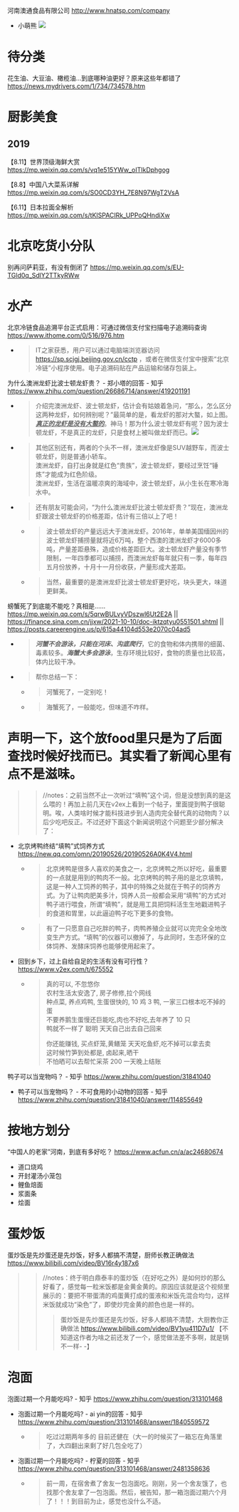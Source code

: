 
河南澳通食品有限公司 http://www.hnatsp.com/company
- 小萌熊 ![](http://www.hnatsp.com/product/8_43)

# 待分类

花生油、大豆油、橄榄油…到底哪种油更好？原来这些年都错了 https://news.mydrivers.com/1/734/734578.htm

# 厨影美食

## 2019

【8.11】世界顶级海鲜大赏 https://mp.weixin.qq.com/s/vq1e515YWw_oITIkDphgog 

【8.8】中国八大菜系详解 https://mp.weixin.qq.com/s/SO0CD3YH_7E8N97WgT2VsA

【6.11】日本拉面全解析 https://mp.weixin.qq.com/s/tKISPACIRk_UPPoQHndiXw

# 北京吃货小分队

别再问萨莉亚，有没有倒闭了 https://mp.weixin.qq.com/s/EU-TGld0q_SdlY2TTkyRWw

# 水产

北京冷链食品追溯平台正式启用：可通过微信支付宝扫描电子追溯码查询 https://www.ithome.com/0/516/976.htm
- > IT之家获悉，用户可以通过电脑端浏览器访问 https://sp.scjgj.beijing.gov.cn/cctp ，或者在微信支付宝中搜索“北京冷链”小程序使用。电子追溯码贴在产品运输和储存包装上。

为什么澳洲龙虾比波士顿龙虾贵？ - 郑小塔的回答 - 知乎 https://www.zhihu.com/question/26686714/answer/419201191
- > 介绍完澳洲龙虾、波士顿龙虾，估计会有姑娘着急问，“那么，怎么区分这两种龙虾，如何辨别呢？”最简单的是，看龙虾的那对大螯，如上图。***<ins>真正的龙虾是没有大螯的</ins>***。神马！那为什么波士顿龙虾有呢？因为波士顿龙虾，不是真正的龙虾，只是食材上被叫做龙虾而已。![](https://pic1.zhimg.com/80/v2-e2fa44bfe7cfe841e94d7264bb34ec5e_1440w.webp)
- > 其他区别还有，两者的个头不一样，澳洲龙虾像是SUV越野车，而波士顿龙虾，则是普通小轿车。 <br> 澳洲龙虾，自打出身就是红色“贵族”，波士顿龙虾，要经过烹饪“锤炼”才能成为红色阶级。 <br> 澳洲龙虾，生活在温暖凉爽的海域中，波士顿龙虾，从小生长在寒冷海水中。
- > 还有朋友可能会问，“为什么澳洲龙虾比波士顿龙虾贵？”现在，澳洲龙虾跟波士顿龙虾的价格差距，估计有三倍以上了吧！
  * > 波士顿龙虾的产量远远大于澳洲龙虾。2016年，单单美国缅因州的波士顿龙虾捕捞量就将近6万吨，整个西澳的澳洲龙虾才6000多吨，产量差距悬殊，造成价格差距巨大。波士顿龙虾产量没有季节限制，一年四季都可以捕捞，而澳洲龙虾每年就只有一季，每年四五月份放养，十月十一月份收获，产量形成大差距。
  * > 当然，最重要的是澳洲龙虾比波士顿龙虾更好吃，块头更大，味道更鲜美。

螃蟹死了到底能不能吃？真相是…… https://mp.weixin.qq.com/s/5qrwBULvyVDszwl6Ut2E2A || https://finance.sina.com.cn/jjxw/2021-10-10/doc-iktzqtyu0551501.shtml || https://posts.careerengine.us/p/615a44104d553e2070c04ad5
- > ***河蟹不会游泳，只能在河床、沟底爬行***，它的食物和体内携带的细菌、毒素较多。***海蟹大多会游泳***，生存环境比较好，食物的质量也比较高，体内比较干净。
- > 帮你总结一下：
  * > 河蟹死了，一定别吃！
  * > 海蟹死了，一般能吃，但味道不咋样。

# 声明一下，这个放food里只是为了后面查找时候好找而已。其实看了新闻心里有点不是滋味。

>> //notes：之前当然不止一次听过“填鸭”这个词，但是没想到真的是这么喂的！再加上前几天在v2ex上看到一个帖子，里面提到鸭子很聪明。唉，人类啥时候才能科技进步到人造肉完全替代真的动物肉？以后少吃吧反正。不过还好下面这个新闻说明这个问题至少部分解决了：
- 北京烤鸭终结“填鸭”式饲养方式 https://new.qq.com/omn/20190526/20190526A0K4V4.html
  * > 北京烤鸭是很多人喜欢的美食之一，北京烤鸭之所以好吃，最重要的一点就是用到的鸭肉不一般。北京烤鸭的鸭子用的是北京填鸭，这是一种人工饲养的鸭子，其中的特殊之处就在于鸭子的饲养方式。为了让鸭肉肥美多汁，饲养人员一般都会采用“填鸭”的方式对鸭子进行喂食，所谓“填鸭”，就是用工具把饲料活生生地戳进鸭子的食道和胃里，以此逼迫鸭子吃下更多的食物。
  * > 有了一只愿意自己吃胖的鸭子，肉鸭养殖企业就可以完完全全地改变生产方式。“填鸭”的仪器可以撤掉了，与此同时，生态环保的立体饲养、发酵床饲养也能够使用起来了。
- 回到乡下，过上自给自足的生活有没有可行性？ https://www.v2ex.com/t/675552
  * > 真的可以, 不忽悠你 <br> 农村生活太安逸了, 房子修修,拉个网线 <br> 种点菜, 养点鸡鸭, 生蛋很快的, 10 鸡 3 鸭, 一家三口根本吃不掉的蛋 <br> 不要养鹅生蛋慢还巨能吃,肉也不好吃,去年养了 10 只 <br> 鸭就不一样了 聪明 天天自己出去自己回来
    >
    > 你还能赚钱, 买点虾笼,黄鳝笼 天天吃鱼虾,吃不掉可以拿去卖 <br> 这时候竹笋到处都是, 卤起来,晒干 <br> 不怕晒可以去帮忙采茶 200 一天晚上结账

鸭子可以当宠物吗？ - 知乎 https://www.zhihu.com/question/31841040
- 鸭子可以当宠物吗？ - 不可食用的小动物的回答 - 知乎 https://www.zhihu.com/question/31841040/answer/114855649

# 按地方划分

“中国人的老家”河南，到底有多好吃？ https://www.acfun.cn/a/ac24680674
- 道口烧鸡
- 开封灌汤小笼包
- 鲤鱼焙面
- 浆面条
- 烩面

# 蛋炒饭

蛋炒饭是先炒蛋还是先炒饭，好多人都搞不清楚，厨师长教正确做法 https://www.bilibili.com/video/BV16r4y187x6
>> //notes：终于明白鼎泰丰的蛋炒饭（在好吃之外）是如何炒的那么好看了，感觉每一粒米饭都是金黄金黄的。原因应该就是这个视频里展示的：要把不带蛋清的鸡蛋黄打成的蛋液和米饭先混合均匀，这样米饭就成功“染色”了，即使炒完金黄的颜色也是一样的。
>>> 蛋炒饭是先炒蛋还是先炒饭，好多人都搞不清楚，大厨教你正确做法 https://www.bilibili.com/video/BV1yu411D7u1/  【不知道这作者为啥之前还发了一个，感觉做法差不多啊，就是锅不一样- -】

# 泡面

泡面过期一个月能吃吗? - 知乎 https://www.zhihu.com/question/313101468
- 泡面过期一个月能吃吗? - ai yin的回答 - 知乎 https://www.zhihu.com/question/313101468/answer/1840559572
  * > 吃过过期两年多的 目前还健在（大一的时候买了一箱忘在角落里了，大四翻出来剩了好几包全吃了）
- 泡面过期一个月能吃吗? - 柠夏的回答 - 知乎 https://www.zhihu.com/question/313101468/answer/2481358636
  * > 前一周，在宿舍煮了舍友一包泡面吃。刚刚，另一个舍友饿了，也找那个舍友拿了一包泡面。然后，被告知，那一箱泡面过期六个月了！！！到目前为止，感觉也没什么不适。
